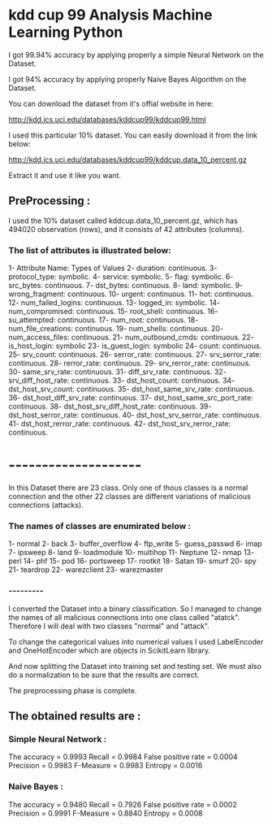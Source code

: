 # kdd cup 99 Analysis Machine Learning Python

I got 99.94% accuracy by applying properly a simple Neural Network on the Dataset.

I got 94% accuracy by applying properly Naive Bayes Algorithm on the Dataset. 

You can download the dataset from it's offial website in here:

http://kdd.ics.uci.edu/databases/kddcup99/kddcup99.html

I used this particular 10% dataset. You can easily download it from the link below:

http://kdd.ics.uci.edu/databases/kddcup99/kddcup.data_10_percent.gz

Extract it and use it like you want.

## PreProcessing :

I used the 10% dataset called kddcup.data_10_percent.gz, which has 494020 observation (rows), and it consists of 42 attributes (columns).

### The list of attributes is illustrated below:

1- Attribute Name: Types of Values
2- duration: continuous.
3- protocol_type: symbolic.
4- service: symbolic.
5- flag: symbolic.
6- src_bytes: continuous.
7- dst_bytes: continuous.
8- land: symbolic.
9- wrong_fragment: continuous.
10- urgent: continuous.
11- hot: continuous.
12- num_failed_logins: continuous.
13- logged_in: symbolic.
14- num_compromised: continuous.
15- root_shell: continuous.
16- su_attempted: continuous.
17- num_root: continuous.
18- num_file_creations: continuous.
19- num_shells: continuous.
20- num_access_files: continuous.
21- num_outbound_cmds: continuous.
22- is_host_login: symbolic
23- is_guest_login: symbolic
24- count: continuous.
25- srv_count: continuous.
26- serror_rate: continuous.
27- srv_serror_rate: continuous.
28- rerror_rate: continuous.
29- srv_rerror_rate: continuous.
30- same_srv_rate: continuous.
31- diff_srv_rate: continuous.
32- srv_diff_host_rate: continuous.
33- dst_host_count: continuous.
34- dst_host_srv_count: continuous.
35- dst_host_same_srv_rate: continuous.
36- dst_host_diff_srv_rate: continuous.
37- dst_host_same_src_port_rate: continuous.
38- dst_host_srv_diff_host_rate: continuous.
39- dst_host_serror_rate: continuous.
40- dst_host_srv_serror_rate: continuous.
41- dst_host_rerror_rate: continuous.
42- dst_host_srv_rerror_rate: continuous.

# --------------------

In this Dataset there are 23 class. Only one of thous classes is a normal connection and the other  22 classes are different variations of malicious connections (attacks).

### The names of classes are enumirated below :

1- normal
2- back
3- buffer_overflow
4- ftp_write
5- guess_passwd
6- imap
7- ipsweep
8- land
9- loadmodule
10- multihop
11- Neptune
12- nmap
13- perl
14- phf
15- pod
16- portsweep
17- rootkit
18- Satan
19- smurf
20- spy
21- teardrop
22- warezclient
23- warezmaster

### ---------

I converted the Dataset into a binary classification. So I managed to change the names of all malicious connections into one class called "atatck". Therefore I will deal with two classes "normal" and "attack".

To change the categorical values into numerical values I used LabelEncoder and OneHotEncoder which are objects in ScikitLearn library.

And now splitting the Dataset into training set and testing set. We must also do a normalization to be sure that the results are correct.

The preprocessing phase is complete.

## The obtained results are :

### Simple Neural Network :
The accuracy = 0.9993
Recall = 0.9984
False positive rate = 0.0004
Precision = 0.9983
F-Measure = 0.9983
Entropy = 0.0016

### Naive Bayes :
The accuracy = 0.9480
Recall = 0.7926
False positive rate = 0.0002
Precision = 0.9991
F-Measure = 0.8840
Entropy = 0.0008

